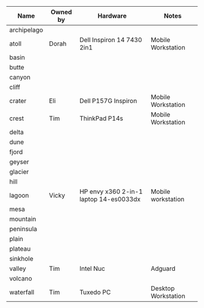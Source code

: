 Name | Owned by | Hardware | Notes
-----|----------|---------|--------
archipelago | | |
atoll  | Dorah | Dell Inspiron 14 7430 2in1  | Mobile Workstation 
basin | | | 
butte | || 
canyon | ||
cliff | ||
crater  | Eli |Dell P157G Inspiron | Mobile Workstation
crest  | Tim  | ThinkPad P14s | Mobile Workstation
delta | ||
dune | ||
fjord | ||
geyser | ||
glacier | ||
hill | ||
lagoon |Vicky| HP envy x360 2-in-1 laptop 14-es0033dx  | Mobile workstation
mesa | ||
mountain | ||
peninsula | ||
plain | ||
plateau | ||
sinkhole | ||
valley | Tim | Intel Nuc | Adguard |
volcano | | |
waterfall | Tim | Tuxedo PC | Desktop Workstation 